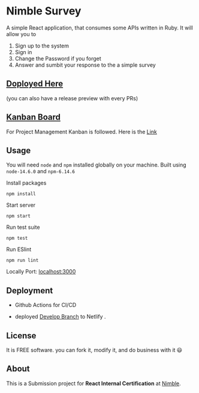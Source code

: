 # Nimble Survey

A simple React application, that consumes some  APIs written in Ruby. It will allow you to  
 1. Sign up to the system
 2. Sign in
 3. Change the Password if you forget
 4. Answer and sumbit your response to the a simple survey 

## [Doployed Here](https://sleepy-hugle-723d70.netlify.app/)
(you can also have a release preview with every PRs)

## [Kanban Board]()
For Project Management Kanban is followed. Here is the  [Link](https://github.com/noor-ahmed/nimble-survey/projects/1)
## Usage

You will need `node` and `npm` installed globally on your machine.  Built using `node-14.6.0` and `npm-6.14.6`

Install packages
```
npm install
```

Start server
```
npm start  
```
Run test suite
```
npm test
```
Run ESlint
```
npm run lint
```

Locally Port: [localhost:3000](localhost:3000)

## Deployment
- Github Actions for CI/CD

- deployed [Develop Branch](https://github.com/noor-ahmed/nimble-survey/tree/develop) to Netlify .

## License

It is FREE software. you can fork it, modify it, and do business with it 😃

[LICENSE]: /LICENSE

## About

This is a Submission project for **React Internal Certification** at [Nimble](https://nimblehq.co/).

